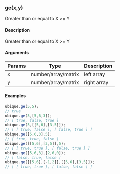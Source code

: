 ### ge(x,y)

Greater than or equal to X >= Y


#### Description

Greater than or equal to X >= Y  



#### Arguments

|Params|Type|Description
|---------|----|-----------
|`x` | number/array/matrix | left array
|`y` | number/array/matrix | right array


#### Examples

```js
ubique.ge(5,5);
// true
ubique.ge(5,[5,6,3]);
// [ true, false, true ]
ubique.ge(5,[[5,6],[3,5]]);
// [ [ true, false ], [ false, true ] ]
ubique.ge([5,6,3],5);
// [ true, true, false ]
ubique.ge([[5,6],[3,5]],5);
// [ [ true, true ], [ false, true ] ]
ubique.ge([5,6,3],[2,6,0]);
// [ false, true, false ]
ubique.ge([[5,6],[-1,2]],[[5,6],[3,5]]);
// [ [ true, true ], [ false, false ] ]
```

